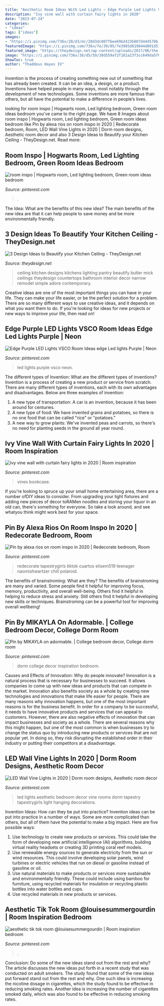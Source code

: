 ```yaml
---
title: "Aesthetic Room Ideas With Led Lights ~ Edge Purple Led Lights Vsco Room Ideas Edge Led Lights Purple"
description: "Ivy vine wall with curtain fairy lights in 2020"
date: "2023-07-24"
categories:
- "ideas"
tags: ["ideas"]
images:
- "https://i.pinimg.com/736x/20/d3/dc/20d3dc007fbee69bd423b807d444570b.jpg"
featuredImage: "https://i.pinimg.com/736x/7e/39/85/7e3985d819844d801d51a0a54a11b55c.jpg"
featured_image: "https://theydesign.net/wp-content/uploads/2017/06/the-best-kitchen-ceiling-ideas-theydesign-intended-for-kitchen-ceiling-3-design-ideas-to-beautify-your-kitchen-ceiling.jpg"
image: "https://i.pinimg.com/736x/38/d5/59/38d559af2f181a23f3cc649da5f64aa3.jpg"
ShowToc: true
author: "Thaddeus Hayes IV"
---
```



Invention is the process of creating something new out of something that has already been created. It can be an idea, a design, or a product. Inventions have helped people in many ways, most notably through the development of new technologies. Some inventions are more famous than others, but all have the potential to make a difference in people’s lives.

	

		
looking for room inspo | Hogwarts room, Led lighting bedroom, Green room ideas bedroom you've came to the right page. We have 8 Images about room inspo | Hogwarts room, Led lighting bedroom, Green room ideas bedroom like Pin by alexa rios on room inspo in 2020 | Redecorate bedroom, Room, LED Wall Vine Lights in 2020 | Dorm room designs, Aesthetic room decor and also 3 Design Ideas to Beautify your Kitchen Ceiling - TheyDesign.net. Read more:
		
    
## Room Inspo | Hogwarts Room, Led Lighting Bedroom, Green Room Ideas Bedroom

<img loading=lazy src="https://i.pinimg.com/736x/4a/cf/86/4acf8636ce1ea0ef583241ad787e741d.jpg" onerror="this.onerror=null;this.src='https://tse3.mm.bing.net/th?id=OIP.iK-f_69gC0OERj-jct8kdAHaN8&amp;pid=15.1';" alt="room inspo | Hogwarts room, Led lighting bedroom, Green room ideas bedroom">

_Source: pinterest.com_

>. 

	

The Idea: What are the benefits of this new idea?
The main benefits of the new idea are that it can help people to save money and be more environmentally friendly.

    
## 3 Design Ideas To Beautify Your Kitchen Ceiling - TheyDesign.net

<img loading=lazy src="https://theydesign.net/wp-content/uploads/2017/06/the-best-kitchen-ceiling-ideas-theydesign-intended-for-kitchen-ceiling-3-design-ideas-to-beautify-your-kitchen-ceiling.jpg" onerror="this.onerror=null;this.src='https://tse1.mm.bing.net/th?id=OIP.aSmexZoHoC-HPDFIFc53fAHaLH&amp;pid=15.1';" alt="3 Design Ideas to Beautify your Kitchen Ceiling - TheyDesign.net">

_Source: theydesign.net_

>ceiling kitchen designs kitchens lighting pantry beautify butler mick ceilings theydesign countertops bathroom interior decor narrow remodel simple adore contemporary. 

	

Creative ideas are one of the most important things you can have in your life. They can make your life easier, or be the perfect solution for a problem. There are so many different ways to use creative ideas, and it depends on what you want them to do. If you're looking for ideas for new projects or new ways to improve your life, then read on!

    
## Edge Purple LED Lights VSCO Room Ideas Edge Led Lights Purple | Neon

<img loading=lazy src="https://i.pinimg.com/736x/20/d3/dc/20d3dc007fbee69bd423b807d444570b.jpg" onerror="this.onerror=null;this.src='https://tse1.mm.bing.net/th?id=OIP.WKcFzYSYS-02FSpyU2R58AHaHN&amp;pid=15.1';" alt="Edge Purple LED Lights VSCO Room Ideas edge Led lights Purple | Neon">

_Source: pinterest.com_

>led lights purple vsco neon. 

	

The different types of Invention: What are the different types of inventions?
Invention is a process of creating a new product or service from scratch. There are many different types of inventions, each with its own advantages and disadvantages. Below are three examples of invention:
1) A new type of transportation: A car is an invention, because it has been around for centuries. 
2) A new type of food: We have invented grains and potatoes, so there is no one food that can be called "rice" or "potatoes." 
3) A new way to grow plants: We've invented peas and carrots, so there's no need for planting seeds in the ground all year round.

    
## Ivy Vine Wall With Curtain Fairy Lights In 2020 | Room Inspiration

<img loading=lazy src="https://i.pinimg.com/736x/2e/df/d7/2edfd7667b2f9ce17aaed1189c907990.jpg" onerror="this.onerror=null;this.src='https://tse1.mm.bing.net/th?id=OIP.Jl23TedHmRGhDkIl__MkmgHaNK&amp;pid=15.1';" alt="ivy vine wall with curtain fairy lights in 2020 | Room inspiration">

_Source: pinterest.com_

>vines bookcase. 

	

If you're looking to spruce up your small home entertaining area, there are a number ofDIY ideas to consider. From upgrading your light fixtures and adding new pieces of decor toRAMen noodles and storing your liquor in an old can, there's something for everyone. So take a look around, and see whatyou think might work best for your space.

    
## Pin By Alexa Rios On Room Inspo In 2020 | Redecorate Bedroom, Room

<img loading=lazy src="https://i.pinimg.com/736x/83/8a/a4/838aa4d2f52dee28a2c2beb887faf13b.jpg" onerror="this.onerror=null;this.src='https://tse1.mm.bing.net/th?id=OIP.T9d0tWHFXTBnsXPfgY0xMwHaNp&amp;pid=15.1';" alt="Pin by alexa rios on room inspo in 2020 | Redecorate bedroom, Room">

_Source: pinterest.com_

>redecorate tapestrygirls tiktok cuartos elisem519 teenager naomishwartzer chill polaroid. 

	

The benefits of brainstroming: What are they?
The benefits of brainstroming are many and varied. Some people find it helpful for improving focus, memory, productivity, and overall well-being. Others find it helpful in helping to reduce stress and anxiety. Still others find it helpful in developing new skills or techniques. Brainstroming can be a powerful tool for improving overall wellbeing!

    
## Pin By MIKAYLA On Adormable. | College Bedroom Decor, College Dorm Room

<img loading=lazy src="https://i.pinimg.com/736x/7e/39/85/7e3985d819844d801d51a0a54a11b55c.jpg" onerror="this.onerror=null;this.src='https://tse1.mm.bing.net/th?id=OIP._JnoOaHvpHvtIYwS8quEEwAAAA&amp;pid=15.1';" alt="Pin by MIKAYLA on adormable. | College bedroom decor, College dorm room">

_Source: pinterest.com_

>dorm college decor inspiration bedroom. 

	

Causes and Effects of Innovation: Why do people innovate?
Innovation is a natural process that is necessary for businesses to succeed. It allows companies to come up with new ideas and products that can compete in the market. Innovation also benefits society as a whole by creating new technologies and innovations that make life easier for people. There are many reasons why innovation happens, but one of the most important reasons is for the business benefit. In order for a company to be successful, it needs to have innovative products and services that can appeal to customers. However, there are also negative effects of innovation that can impact businesses and society as a whole. There are several reasons why this might happen, but one of the most common is when businesses try to change the status quo by introducing new products or services that are not popular yet. In doing so, they risk disrupting the established order in their industry or putting their competitors at a disadvantage.

    
## LED Wall Vine Lights In 2020 | Dorm Room Designs, Aesthetic Room Decor

<img loading=lazy src="https://i.pinimg.com/736x/38/d5/59/38d559af2f181a23f3cc649da5f64aa3.jpg" onerror="this.onerror=null;this.src='https://tse4.mm.bing.net/th?id=OIP.FD2A28ZzLRbKdV1YG8rwxQHaJ2&amp;pid=15.1';" alt="LED Wall Vine Lights in 2020 | Dorm room designs, Aesthetic room decor">

_Source: pinterest.com_

>led lights aesthetic bedroom decor vine rooms dorm tapestry tapestrygirls light hanging decorations. 

	

Invention Ideas: How can they be put into practice?
Invention ideas can be put into practice in a number of ways. Some are more complicated than others, but all of them have the potential to make a big impact. Here are five possible ways: 
1. Use technology to create new products or services. This could take the form of developing new artificial intelligence (AI) algorithms, building virtual reality headsets or creating 3D printing coral reef models.
2. Use renewable energy sources to generate electricity from the sun or wind resources. This could involve developing solar panels, wind turbines or electric vehicles that run on diesel or gasoline instead of gasoline or oil. 
3. Use natural materials to make products or services more sustainable and environmentally friendly. These could include using bamboo for furniture, using recycled materials for insulation or recycling plastic bottles into water bottles and cups. 
4. Use recycled materials in new products or services.

    
## Aesthetic Tik Tok Room @louisesummergourdin | Room Inspiration Bedroom

<img loading=lazy src="https://i.pinimg.com/736x/a9/dd/a2/a9dda245e484ea9d11efcee3bc1b6837.jpg" onerror="this.onerror=null;this.src='https://tse4.mm.bing.net/th?id=OIP.CQWEc4W1QfRbqMzSel5FcwHaLh&amp;pid=15.1';" alt="aesthetic tik tok room @louisesummergourdin | Room inspiration bedroom">

_Source: pinterest.com_

>. 

	

Conclusion: Do some of the new ideas stand out from the rest and why?
The article discusses the new ideas put forth in a recent study that was conducted on adult smokers. The study found that some of the new ideas put forward stand out from the rest and why. One such idea is increasing the nicotine dosage in cigarettes, which the study found to be effective in reducing smoking rates. Another idea is increasing the number of cigarettes smoked daily, which was also found to be effective in reducing smoking rates.

